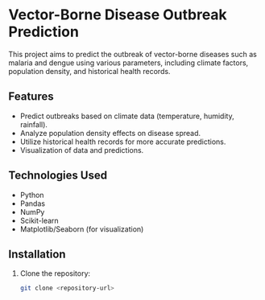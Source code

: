 # Vector-Borne Disease Outbreak Prediction

This project aims to predict the outbreak of vector-borne diseases such as malaria and dengue using various parameters, including climate factors, population density, and historical health records.

## Features

- Predict outbreaks based on climate data (temperature, humidity, rainfall).
- Analyze population density effects on disease spread.
- Utilize historical health records for more accurate predictions.
- Visualization of data and predictions.

## Technologies Used

- Python
- Pandas
- NumPy
- Scikit-learn
- Matplotlib/Seaborn (for visualization)

## Installation

1. Clone the repository:

   ```bash
   git clone <repository-url>
